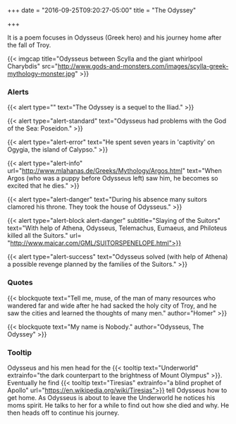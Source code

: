 +++
date = "2016-09-25T09:20:27-05:00"
title = "The Odyssey"

+++

It is a poem focuses in Odysseus (Greek hero) and his journey home after
the fall of Troy.
<!--more-->

{{< imgcap title="Odysseus between Scylla and the giant whirlpool Charybdis"
 src="http://www.gods-and-monsters.com/images/scylla-greek-mythology-monster.jpg" >}}

### Alerts

{{< alert type="" text="The Odyssey is a sequel to the Iliad." >}}

{{< alert type="alert-standard" text="Odysseus had problems with the God of the Sea: Poseidon." >}}

{{< alert type="alert-error" text="He spent seven years in 'captivity' on Ogygia, the island of Calypso." >}}

{{< alert type="alert-info" url="http://www.mlahanas.de/Greeks/Mythology/Argos.html"
   text="When Argos (who was a puppy before Odysseus left) saw him, he becomes so excited that he dies." >}}

{{< alert type="alert-danger" text="During his absence many suitors clamored his throne. They took the house of Odysseus." >}}

{{< alert type="alert-block alert-danger" subtitle="Slaying of the Suitors"
 text="With help of Athena, Odysseus, Telemachus, Eumaeus, and Philoteus killed all the Suitors."
 url= "http://www.maicar.com/GML/SUITORSPENELOPE.html">}}

{{< alert type="alert-success"
    text="Odysseus solved (with help of Athena) a possible revenge planned by the families of the Suitors." >}}

### Quotes

{{< blockquote text="Tell me, muse, of the man of many resources who wandered far and wide after he had sacked the holy city of Troy, and he saw the cities and learned the thoughts of many men." author="Homer" >}}

{{< blockquote text="My name is Nobody." author="Odysseus, The Odyssey" >}}

### Tooltip

Odysseus and his men head for the {{< tooltip text="Underworld" extrainfo="the dark counterpart to the brightness of Mount Olympus" >}}. Eventually he find {{< tooltip text="Tiresias" extrainfo="a blind prophet of Apollo" url="https://en.wikipedia.org/wiki/Tiresias">}} tell Odysseus how to get home. As Odysseus is about to leave the Underworld he notices his moms spirit. He talks to her for a while to find out how she died and why. He then heads off to continue his journey.
